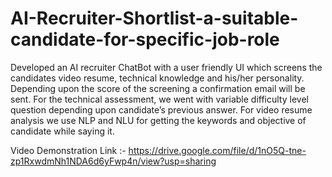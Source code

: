 # AI-Recruiter-Shortlist-a-suitable-candidate-for-specific-job-role

Developed an AI recruiter ChatBot with a user friendly UI which screens the candidates video resume, technical knowledge and his/her personality. Depending upon the score of the screening a confirmation email will be sent. For the technical assessment, we went with variable difficulty level question depending upon candidate’s previous answer. For video resume analysis we use NLP and NLU for getting the keywords and objective of candidate while saying it.

Video Demonstration Link :- https://drive.google.com/file/d/1nO5Q-tne-zp1RxwdmNh1NDA6d6yFwp4n/view?usp=sharing
